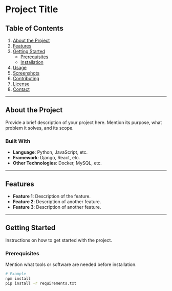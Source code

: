 # Project Title

## Table of Contents
1. [About the Project](#about-the-project)
2. [Features](#features)
3. [Getting Started](#getting-started)
   - [Prerequisites](#prerequisites)
   - [Installation](#installation)
4. [Usage](#usage)
5. [Screenshots](#screenshots)
6. [Contributing](#contributing)
7. [License](#license)
8. [Contact](#contact)

---

## About the Project
Provide a brief description of your project here. Mention its purpose, what problem it solves, and its scope.

### Built With
- **Language**: Python, JavaScript, etc.
- **Framework**: Django, React, etc.
- **Other Technologies**: Docker, MySQL, etc.

---

## Features
- **Feature 1**: Description of the feature.
- **Feature 2**: Description of another feature.
- **Feature 3**: Description of another feature.

---

## Getting Started
Instructions on how to get started with the project.

### Prerequisites
Mention what tools or software are needed before installation.
```bash
# Example
npm install
pip install -r requirements.txt

